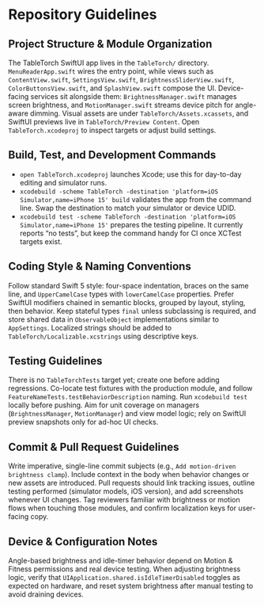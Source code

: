 # Repository Guidelines

## Project Structure & Module Organization
The TableTorch SwiftUI app lives in the `TableTorch/` directory. `MenuReaderApp.swift` wires the entry point, while views such as `ContentView.swift`, `SettingsView.swift`, `BrightnessSliderView.swift`, `ColorButtonsView.swift`, and `SplashView.swift` compose the UI. Device-facing services sit alongside them: `BrightnessManager.swift` manages screen brightness, and `MotionManager.swift` streams device pitch for angle-aware dimming. Visual assets are under `TableTorch/Assets.xcassets`, and SwiftUI previews live in `TableTorch/Preview Content`. Open `TableTorch.xcodeproj` to inspect targets or adjust build settings.

## Build, Test, and Development Commands
- `open TableTorch.xcodeproj` launches Xcode; use this for day-to-day editing and simulator runs.
- `xcodebuild -scheme TableTorch -destination 'platform=iOS Simulator,name=iPhone 15' build` validates the app from the command line. Swap the destination to match your simulator or device UDID.
- `xcodebuild test -scheme TableTorch -destination 'platform=iOS Simulator,name=iPhone 15'` prepares the testing pipeline. It currently reports “no tests”, but keep the command handy for CI once XCTest targets exist.

## Coding Style & Naming Conventions
Follow standard Swift 5 style: four-space indentation, braces on the same line, and `UpperCamelCase` types with `lowerCamelCase` properties. Prefer SwiftUI modifiers chained in semantic blocks, grouped by layout, styling, then behavior. Keep stateful types `final` unless subclassing is required, and store shared data in `ObservableObject` implementations similar to `AppSettings`. Localized strings should be added to `TableTorch/Localizable.xcstrings` using descriptive keys.

## Testing Guidelines
There is no `TableTorchTests` target yet; create one before adding regressions. Co-locate test fixtures with the production module, and follow `FeatureNameTests.testBehaviorDescription` naming. Run `xcodebuild test` locally before pushing. Aim for unit coverage on managers (`BrightnessManager`, `MotionManager`) and view model logic; rely on SwiftUI preview snapshots only for ad-hoc UI checks.

## Commit & Pull Request Guidelines
Write imperative, single-line commit subjects (e.g., `Add motion-driven brightness clamp`). Include context in the body when behavior changes or new assets are introduced. Pull requests should link tracking issues, outline testing performed (simulator models, iOS version), and add screenshots whenever UI changes. Tag reviewers familiar with brightness or motion flows when touching those modules, and confirm localization keys for user-facing copy.

## Device & Configuration Notes
Angle-based brightness and idle-timer behavior depend on Motion & Fitness permissions and real device testing. When adjusting brightness logic, verify that `UIApplication.shared.isIdleTimerDisabled` toggles as expected on hardware, and reset system brightness after manual testing to avoid draining devices.

